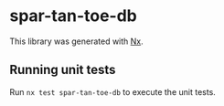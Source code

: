 # spar-tan-toe-db

This library was generated with [Nx](https://nx.dev).

## Running unit tests

Run `nx test spar-tan-toe-db` to execute the unit tests.
